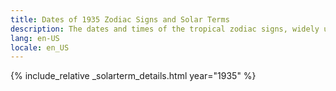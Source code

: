 ```yaml
---
title: Dates of 1935 Zodiac Signs and Solar Terms
description: The dates and times of the tropical zodiac signs, widely used in western astrology, and solar terms of year 1935
lang: en-US
locale: en_US
---
```

{% include_relative _solarterm_details.html year="1935" %}
